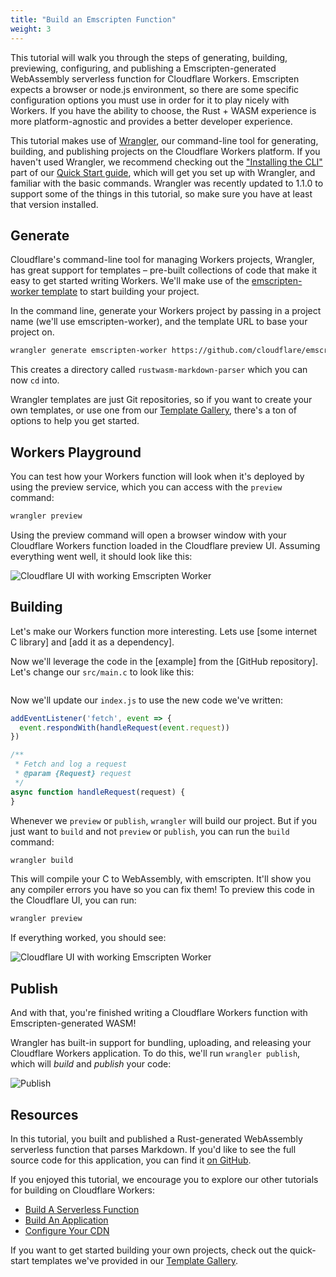 ```yaml
---
title: "Build an Emscripten Function"
weight: 3
---
```


This tutorial will walk you through the steps of generating, building, previewing, configuring, and publishing
a Emscripten-generated WebAssembly serverless function for Cloudflare Workers. Emscripten expects a browser or node.js environment, so there are some specific configuration options you must use in order for it to play nicely with Workers. If you have the ability to choose, the Rust + WASM experience is more platform-agnostic and provides a better developer experience.

This tutorial makes use of [Wrangler](https://github.com/cloudflare/wrangler), our command-line tool for generating, building, and publishing projects on the Cloudflare Workers platform. If you haven't used Wrangler, we recommend checking out the ["Installing the CLI"](/quickstart/cli-setup) part of our [Quick Start guide](/quickstart), which will get you set up with Wrangler, and familiar with the basic commands. Wrangler was recently updated to 1.1.0 to support some of the things in this tutorial, so make sure you have at least that
version installed.

## Generate

Cloudflare's command-line tool for managing Workers projects, Wrangler, has great support for templates – pre-built collections of code that make it easy to get started writing Workers. We'll make use of the [emscripten-worker template](https://github.com/cloudflare/emscripten-worker-template/) to start building your project.

In the command line, generate your Workers project by passing in a project name (we'll use emscripten-worker), and the template URL to base your project on.

```sh
wrangler generate emscripten-worker https://github.com/cloudflare/emscripten-worker-template/
```

This creates a directory called `rustwasm-markdown-parser` which you can now `cd` into.

Wrangler templates are just Git repositories, so if you want to create your own templates, or use one from our [Template Gallery](/templates), there's a ton of options to help you get started.

## Workers Playground

You can test how your Workers function will look when it's deployed by using the preview service, which you can access with the `preview` command:

```sh
wrangler preview
```

Using the preview command will open a browser window with your Cloudflare Workers function loaded in the Cloudflare preview
UI. Assuming everything went well, it should look like this:

![Cloudflare UI with working Emscripten Worker](/tutorials/build-a-rustwasm-function/media/emscripten0.png)

## Building

Let's make our Workers function more interesting. Lets use [some internet C library] and [add it as a dependency].

Now we'll leverage the code in the [example] from the [GitHub repository]. Let's change
our `src/main.c` to look like this:

```c
```

Now we'll update our `index.js` to use the new code we've written:

```javascript
addEventListener('fetch', event => {
  event.respondWith(handleRequest(event.request))
})

/**
 * Fetch and log a request
 * @param {Request} request
 */
async function handleRequest(request) {
}
```

Whenever we `preview` or `publish`, `wrangler` will build our project. But if you just want to `build` and not
`preview` or `publish`, you can run the `build` command:

```sh
wrangler build
```

This will compile your C to WebAssembly, with emscripten. It'll show you any compiler errors you have so you can fix them!
To preview this code in the Cloudflare UI, you can run:

```sh
wrangler preview
```

If everything worked, you should see:

![Cloudflare UI with working Emscripten Worker](/tutorials/build-a-rustwasm-function/media/rustwasm1.png)

## Publish

And with that, you're finished writing a Cloudflare Workers function with Emscripten-generated WASM!

Wrangler has built-in support for bundling, uploading, and releasing your Cloudflare Workers application. To do this, we'll run `wrangler publish`, which will _build_ and _publish_ your code:

![Publish](/tutorials/build-a-rustwasm-function/media/publish.gif)

## Resources

In this tutorial, you built and published a Rust-generated WebAssembly serverless function that parses Markdown. If you'd like to see the full source code for this application, you can find it [on GitHub](https://github.com/granjef3/rustwasm-markdown-parser).

If you enjoyed this tutorial, we encourage you to explore our other tutorials for building on Cloudflare Workers:

- [Build A Serverless Function](/tutorials/build-a-serverless-function)
- [Build An Application](/tutorials/build-an-application)
- [Configure Your CDN](/tutorials/configure-your-cdn)

If you want to get started building your own projects, check out the quick-start templates we've provided in our [Template Gallery](/templates).
